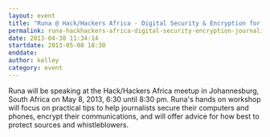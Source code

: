```yaml
---
layout: event
title: "Runa @ Hack/Hackers Africa - Digital Security & Encryption for Journalists, Johannesburg"
permalink: runa-hackhackers-africa-digital-security-encryption-journalists-johannesburg
date: 2013-04-30 11:34:14
startdate: 2013-05-08 18:30
enddate: 
author: kelley
category: event
---
```


Runa will be speaking at the Hack/Hackers Africa meetup in Johannesburg, South Africa on May 8, 2013, 6:30 until 8:30 pm. Runa's hands on workshop will focus on practical tips to help journalists secure their computers and phones, encrypt their communications, and will offer advice for how best to protect sources and whistleblowers.
